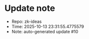 ﻿# Update note
- Repo: zk-ideas
- Time: 2025-10-13 23:31:55.4775579
- Note: auto-generated update #10
